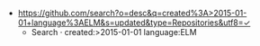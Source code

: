 - https://github.com/search?o=desc&q=created%3A>2015-01-01+language%3AELM&s=updated&type=Repositories&utf8=✓
  - Search · created:>2015-01-01 language:ELM
